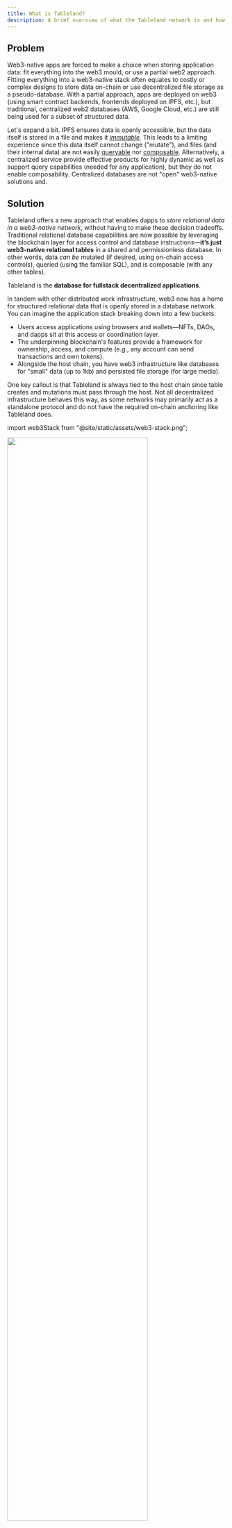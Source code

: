 ```yaml
---
title: What is Tableland?
description: A brief overview of what the Tableland network is and how it works.
---
```


## Problem

Web3-native apps are forced to make a choice when storing application data: fit everything into the web3 mould, or use a partial web2 approach. Fitting everything into a web3-native stack often equates to costly or complex designs to store data on-chain or use decentralized file storage as a pseudo-database. With a partial approach, apps are deployed on web3 (using smart contract backends, frontends deployed on IPFS, etc.), but traditional, centralized web2 databases (AWS, Google Cloud, etc.) are still being used for a subset of structured data.

Let's expand a bit. IPFS ensures data is openly accessible, but the data itself is stored in a file and makes it [_immutable_](https://docs.ipfs.io/concepts/immutability/). This leads to a limiting experience since this data itself cannot change ("mutate"), and files (and their internal data) are not easily [queryable](https://en.wikipedia.org/wiki/Information_retrieval) nor [composable](https://en.wikipedia.org/wiki/Composability). Alternatively, a centralized service provide effective products for highly dynamic as well as support query capabilities (needed for any application), but they do not enable composability. Centralized databases are not "open" web3-native solutions and.

## Solution

Tableland offers a new approach that enables dapps to _store relational data in a web3-native network_, without having to make these decision tradeoffs. Traditional relational database capabilities are now possible by leveraging the blockchain layer for access control and database instructions—**it’s just web3-native relational tables** in a shared and permissionless database. In other words, data _can be_ mutated (if desired, using on-chain access controls), queried (using the familiar SQL), and is composable (with any other tables).

Tableland is the **database for fullstack decentralized applications**.

In tandem with other distributed work infrastructure, web3 now has a home for structured relational data that is openly stored in a database network. You can imagine the application stack breaking down into a few buckets:

- Users access applications using browsers and wallets—NFTs, DAOs, and dapps sit at this access or coordination layer.
- The underpinning blockchain's features provide a framework for ownership, access, and compute (e.g., any account can send transactions and own tokens).
- Alongside the host chain, you have web3 infrastructure like databases for "small" data (up to 1kb) and persisted file storage (for large media).

One key callout is that Tableland is always tied to the host chain since table creates and mutations must pass through the host. Not all decentralized infrastructure behaves this way, as some networks may primarily act as a standalone protocol and do not have the required on-chain anchoring like Tableland does.

import web3Stack from "@site/static/assets/web3-stack.png";

<img src={web3Stack} width='80%'/>

Really, any type of structured data can be stored in Tableland.

- NFT collections store pointers to large media files, along with other NFT attributes, and can have owner-driven actions mutate the metadata.
- Data DAOs can upload large datasets to persisted file storage but store its metadata in Tableland tables—and enable shared access for collaborating (with on-chain accounts / rules).
- Gaming-related data like scoreboards and leaderboards make it easy for chain-driven data to be immediately queried at the application layer, off-chain.

![Abstracted Tableland](@site/static/assets/abstracted-tableland-img.png)

This underpinning infrastructure makes the developer’s journey significantly easier and opens the door to an endless data scaling layer for web3 applications.

## How does Tableland work?

Tableland decomposes a traditional relational database into two primary components:

- On-chain registry with EVM account-based Access Control Logic (ACL).
- A network of permissionless databases running a web3-limited SQLite.

Each table in Tableland is initially minted as an [ERC721](https://docs.openzeppelin.com/contracts/3.x/api/token/erc721#ERC721) token on the base EVM-compatible layer. Thus, there’s an on-chain table owner that can set ACL privileges for a table, and the off-chain Tableland network manages the creation of and subsequent mutations to the table itself. The link between on-chain and off-chain is all handled at the Tableland [gateway](reference/gateway)—off-chain read queries allow for accessibility of SQL data while the core data availability is all on-chain.

For example, at the contract level, you might have some web3 app that mints ERC721 tokens. The contract simply points to the Tableland network (like using the [`baseURI`](https://docs.openzeppelin.com/contracts/2.x/api/token/erc721#ERC721Metadata-baseURI--) + [`tokenURI`](https://docs.openzeppelin.com/contracts/2.x/api/token/erc721#ERC721Metadata-tokenURI-uint256-)), just as many existing ERC721 tokens use IPFS gateways or centralized servers. The key difference is that the underpinning infrastructure behind the gateway is a fully decentralized database network that offers the best of both worlds.

import genericTableland from "@site/static/assets/tbl-generic-diagram.png";

<img src={genericTableland} width='80%'/>

### Access control

Only those with the proper on-chain privileges can _write_ to a specific table. Table _reads_, however, **do not have an on-chain operation** and use the Tableland gateway. Thus, read queries are open and can come from a simple frontend request or even other non-EVM blockchains. Anyone can read table data.

Now, in order to use Tableland, a table must first be created (i.e., minted on-chain as an ERC721 at the Tableland registry contract). The deploying address is initially set as the table owner, and this owner gets to set the permissions for any other users that attempt to interact with the table in a mutating capacity. For example, the owner can set rules for who can update/insert/delete values, which data they can alter, or even decide if they’d like to _transfer ownership_ of the table to another party. Plus, more complex queries can join data from multiple tables (owned or non-owned) to create an entirely dynamic and composable relational data layer.

Consider the following diagram, which generalizes a new user’s interactions with a table that’s already been deployed to Tableland by some dapp:

import networkOverview from "@site/static/assets/network-overview.png";

<img src={networkOverview} width='80%'/>

Here’s the overall flow of information:

1. A new user interacts with a dapp’s UI and tries to update some information stored in a table on Tableland.
2. The dapp calls the Tableland registry smart contract to run this SQL statement and checks custom ACLs that define this new user’s permissions (which rows, columns, and other clauses).
3. The Tableland smart contract takes the SQL statement & the permissions for this user, and it incorporates these into emitted events that describe the SQL-based actions to take.
4. The Tableland validator node listens for these events and subsequently takes one of the following actions:
   1. If the user has the correct privileges for writing to a table, the validator will run the SQL statement accordingly (e.g., insert a new row into the table or update an existing value) and broadcast confirmation data to the Tableland network.
   2. If the user _does not_ _have_ the right privileges, the validator _will not_ take any action on the table.
5. If the request is simply a read query, the corresponding data will be returned.

Tableland is an entirely open network where anyone can perform read-only queries on any table (but only permissioned writes). Namely, the dapp will be able to reflect all chain-driven updates without needing to manage any database infrastructure on their own.
